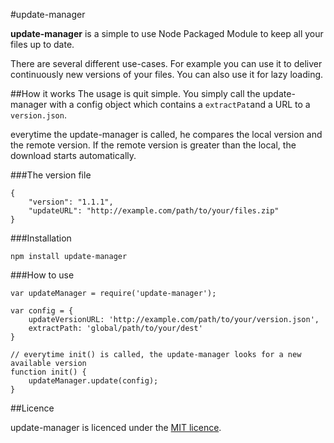 #update-manager

**update-manager** is a simple to use Node Packaged Module to keep all your files up to date.

There are several different use-cases. For example you can use it to deliver continuously new versions of your files. You can also use it for lazy loading.

##How it works
The usage is quit simple. You simply call the update-manager with a config object which contains a `extractPat`and a URL to a `version.json`.

everytime the update-manager is called, he compares the local version and the remote version. If the remote version is greater than the local, the download starts automatically.

###The version file

    {
        "version": "1.1.1",
        "updateURL": "http://example.com/path/to/your/files.zip"
    }

###Installation

`npm install update-manager`

###How to use

    var updateManager = require('update-manager');
    
    var config = {
        updateVersionURL: 'http://example.com/path/to/your/version.json',
        extractPath: 'global/path/to/your/dest'
    }
    
    // everytime init() is called, the update-manager looks for a new available version
    function init() {
        updateManager.update(config);
    }


##Licence

update-manager is licenced under the [MIT licence](http://en.wikipedia.org/wiki/MIT_licence).